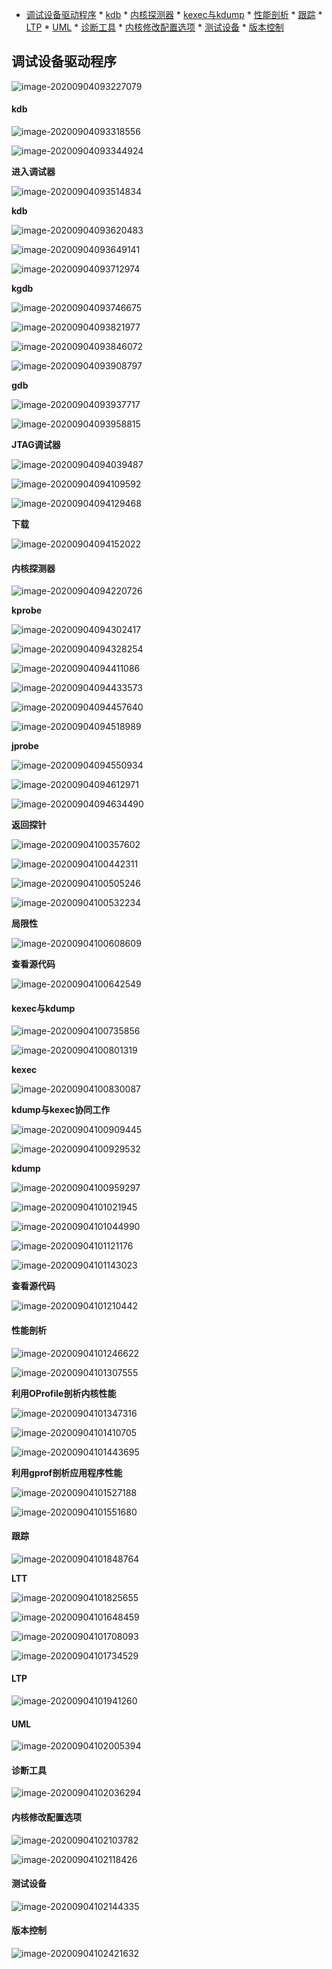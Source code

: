    * [调试设备驱动程序](#调试设备驱动程序)
         * [kdb](#kdb)
         * [内核探测器](#内核探测器)
         * [kexec与kdump](#kexec与kdump)
         * [性能剖析](#性能剖析)
         * [跟踪](#跟踪)
         * [LTP](#ltp)
         * [UML](#uml)
         * [诊断工具](#诊断工具)
         * [内核修改配置选项](#内核修改配置选项)
         * [测试设备](#测试设备)
         * [版本控制](#版本控制)

## 调试设备驱动程序

![image-20200904093227079](https://i.loli.net/2021/05/26/TqDrVKgPwmf1F5u.png)



#### kdb

![image-20200904093318556](https://i.loli.net/2021/05/26/RDZU5FWe3xXmbcN.png)

![image-20200904093344924](https://i.loli.net/2021/05/26/G2kv9xVQY7ymIlP.png)

**进入调试器**

![image-20200904093514834](https://i.loli.net/2021/05/26/XFkTvJi8qn5oS3c.png)

**kdb**

![image-20200904093620483](https://i.loli.net/2021/05/26/3ojNFip97PAIl1e.png)

![image-20200904093649141](https://i.loli.net/2021/05/26/zYRHwrIahJAV5Tm.png)

![image-20200904093712974](https://i.loli.net/2021/05/26/l76huKHsyVf5UoD.png)

**kgdb**

![image-20200904093746675](https://i.loli.net/2021/05/26/3V7UHdauYiwJkzo.png)

![image-20200904093821977](https://i.loli.net/2021/05/26/LICSVbm9wDOef6n.png)

![image-20200904093846072](https://i.loli.net/2021/05/26/2WDAG9CF1qSTeOc.png)

![image-20200904093908797](https://i.loli.net/2021/05/26/A9wIyCYazpReMjg.png)

**gdb**

![image-20200904093937717](https://i.loli.net/2021/05/26/gRo3J5DVqZnBEXz.png)

![image-20200904093958815](https://i.loli.net/2021/05/26/UFmGczMlr9Z1dkY.png)

**JTAG调试器**

![image-20200904094039487](https://i.loli.net/2021/05/26/V1wZyRYH2Sg6rnF.png)

![image-20200904094109592](https://i.loli.net/2021/05/26/PHjIClcyZup9421.png)

![image-20200904094129468](https://i.loli.net/2021/05/26/9Vwb1ySIHfO3xXd.png)

**下载**

![image-20200904094152022](https://i.loli.net/2021/05/26/yKLqu4zxIPtdEir.png)



#### 内核探测器

![image-20200904094220726](https://i.loli.net/2021/05/26/p9NSuOiDFo1YjCI.png)

**kprobe**

![image-20200904094302417](https://i.loli.net/2021/05/26/8oynw3fFIaSgAVk.png)

![image-20200904094328254](https://i.loli.net/2021/05/26/dCTb73Gpq6ywHBN.png)

![image-20200904094411086](https://i.loli.net/2021/05/26/rlBLJ2MsAwHYTqu.png)

![image-20200904094433573](https://i.loli.net/2021/05/26/1vOZwmksczfpSTG.png)

![image-20200904094457640](https://i.loli.net/2021/05/26/9ArYxUuTW4Zo3Sn.png)

![image-20200904094518989](https://i.loli.net/2021/05/26/Gmxt6MlTa7CS5QI.png)

**jprobe**

![image-20200904094550934](https://i.loli.net/2021/05/26/rTdpQIPR7hi3Deg.png)

![image-20200904094612971](https://i.loli.net/2021/05/26/QvWCyt5VabcilM9.png)

![image-20200904094634490](https://i.loli.net/2021/05/26/Oc34SlM8hpZFING.png)

**返回探针**

![image-20200904100357602](https://i.loli.net/2021/05/26/mweWnQd2ILYfv6P.png)

![image-20200904100442311](https://i.loli.net/2021/05/26/42toIE7Dz3dQq5Z.png)

![image-20200904100505246](https://i.loli.net/2021/05/26/NI45ahziVHAPfGu.png)

![image-20200904100532234](https://i.loli.net/2021/05/26/RpMkaGczyUxSAHO.png)

**局限性**

![image-20200904100608609](https://i.loli.net/2021/05/26/1RnHFTDafjkxe7v.png)

**查看源代码**

![image-20200904100642549](https://i.loli.net/2021/05/26/OXRt6HTeaUsoDFp.png)



#### kexec与kdump

![image-20200904100735856](https://i.loli.net/2021/05/26/XgjPo6T5dB3HLtD.png)

![image-20200904100801319](https://i.loli.net/2021/05/26/Itm6xo2sOp9BvJl.png)

**kexec**

![image-20200904100830087](https://i.loli.net/2021/05/26/kcFp2rOQz9oK743.png)

**kdump与kexec协同工作**

![image-20200904100909445](https://i.loli.net/2021/05/26/142fgwIbASuiXos.png)

![image-20200904100929532](https://i.loli.net/2021/05/26/wKVu96PgTtDsI3F.png)

**kdump**

![image-20200904100959297](https://i.loli.net/2021/05/26/qOlTn9eZGXJKfwR.png)

![image-20200904101021945](https://i.loli.net/2021/05/26/hKcZHfsNm4kAn67.png)

![image-20200904101044990](https://i.loli.net/2021/05/26/gUrEkXG8AsKvMJQ.png)

![image-20200904101121176](https://i.loli.net/2021/05/26/mwDEbLPc9Nrkp7d.png)

![image-20200904101143023](https://i.loli.net/2021/05/26/pwftGzk69RQv3WK.png)

**查看源代码**

![image-20200904101210442](https://i.loli.net/2021/05/26/kGDzYFpIsZWNTU1.png)



#### 性能剖析

![image-20200904101246622](https://i.loli.net/2021/05/26/3vd9hszm1nxObiP.png)

![image-20200904101307555](https://i.loli.net/2021/05/26/QxVvyoZDpz36ad2.png)

**利用OProfile剖析内核性能**

![image-20200904101347316](https://i.loli.net/2021/05/26/J7YbCsHp8OmQiXW.png)

![image-20200904101410705](https://i.loli.net/2021/05/26/cYL1qEoRbsyha7u.png)

![image-20200904101443695](https://i.loli.net/2021/05/26/2k3BlU51tmKdapN.png)

**利用gprof剖析应用程序性能**

![image-20200904101527188](https://i.loli.net/2021/05/26/TCXxjwSvf756VFL.png)

![image-20200904101551680](https://i.loli.net/2021/05/26/pgNmDBsu5YFiV7X.png)



#### 跟踪

![image-20200904101848764](https://i.loli.net/2021/05/26/f4j9TedkCNFQyED.png)

**LTT**

![image-20200904101825655](https://i.loli.net/2021/05/26/hMvOkX482lUcNjf.png)

![image-20200904101648459](https://i.loli.net/2021/05/26/q6uBNl4mVQRetOy.png)

![image-20200904101708093](/home/jian/Documents/books/Study_notes/essential_linux_device_drivers/调试设备驱动程序.assets/image-20200904101708093.png)

![image-20200904101734529](/home/jian/Documents/books/Study_notes/essential_linux_device_drivers/调试设备驱动程序.assets/image-20200904101734529.png)



#### LTP

![image-20200904101941260](/home/jian/Documents/books/Study_notes/essential_linux_device_drivers/调试设备驱动程序.assets/image-20200904101941260.png)



#### UML

![image-20200904102005394](/home/jian/Documents/books/Study_notes/essential_linux_device_drivers/调试设备驱动程序.assets/image-20200904102005394.png)



#### 诊断工具

![image-20200904102036294](/home/jian/Documents/books/Study_notes/essential_linux_device_drivers/调试设备驱动程序.assets/image-20200904102036294.png)



#### 内核修改配置选项

![image-20200904102103782](/home/jian/Documents/books/Study_notes/essential_linux_device_drivers/调试设备驱动程序.assets/image-20200904102103782.png)

![image-20200904102118426](/home/jian/Documents/books/Study_notes/essential_linux_device_drivers/调试设备驱动程序.assets/image-20200904102118426.png)



#### 测试设备

![image-20200904102144335](/home/jian/Documents/books/Study_notes/essential_linux_device_drivers/调试设备驱动程序.assets/image-20200904102144335.png)



#### 版本控制

![image-20200904102421632](/home/jian/Documents/books/Study_notes/essential_linux_device_drivers/调试设备驱动程序.assets/image-20200904102421632.png)